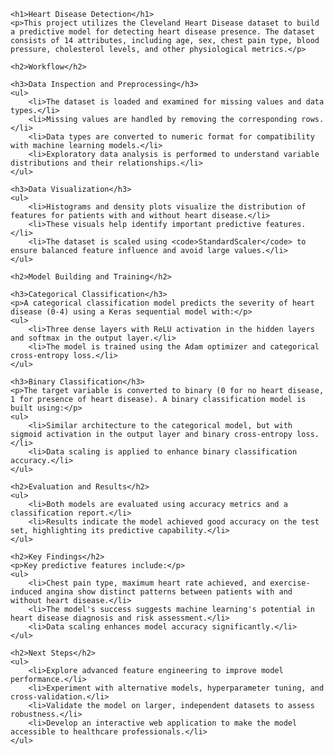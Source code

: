     <h1>Heart Disease Detection</h1>
    <p>This project utilizes the Cleveland Heart Disease dataset to build a predictive model for detecting heart disease presence. The dataset consists of 14 attributes, including age, sex, chest pain type, blood pressure, cholesterol levels, and other physiological metrics.</p>

    <h2>Workflow</h2>

    <h3>Data Inspection and Preprocessing</h3>
    <ul>
        <li>The dataset is loaded and examined for missing values and data types.</li>
        <li>Missing values are handled by removing the corresponding rows.</li>
        <li>Data types are converted to numeric format for compatibility with machine learning models.</li>
        <li>Exploratory data analysis is performed to understand variable distributions and their relationships.</li>
    </ul>

    <h3>Data Visualization</h3>
    <ul>
        <li>Histograms and density plots visualize the distribution of features for patients with and without heart disease.</li>
        <li>These visuals help identify important predictive features.</li>
        <li>The dataset is scaled using <code>StandardScaler</code> to ensure balanced feature influence and avoid large values.</li>
    </ul>

    <h2>Model Building and Training</h2>

    <h3>Categorical Classification</h3>
    <p>A categorical classification model predicts the severity of heart disease (0-4) using a Keras sequential model with:</p>
    <ul>
        <li>Three dense layers with ReLU activation in the hidden layers and softmax in the output layer.</li>
        <li>The model is trained using the Adam optimizer and categorical cross-entropy loss.</li>
    </ul>

    <h3>Binary Classification</h3>
    <p>The target variable is converted to binary (0 for no heart disease, 1 for presence of heart disease). A binary classification model is built using:</p>
    <ul>
        <li>Similar architecture to the categorical model, but with sigmoid activation in the output layer and binary cross-entropy loss.</li>
        <li>Data scaling is applied to enhance binary classification accuracy.</li>
    </ul>

    <h2>Evaluation and Results</h2>
    <ul>
        <li>Both models are evaluated using accuracy metrics and a classification report.</li>
        <li>Results indicate the model achieved good accuracy on the test set, highlighting its predictive capability.</li>
    </ul>

    <h2>Key Findings</h2>
    <p>Key predictive features include:</p>
    <ul>
        <li>Chest pain type, maximum heart rate achieved, and exercise-induced angina show distinct patterns between patients with and without heart disease.</li>
        <li>The model's success suggests machine learning's potential in heart disease diagnosis and risk assessment.</li>
        <li>Data scaling enhances model accuracy significantly.</li>
    </ul>

    <h2>Next Steps</h2>
    <ul>
        <li>Explore advanced feature engineering to improve model performance.</li>
        <li>Experiment with alternative models, hyperparameter tuning, and cross-validation.</li>
        <li>Validate the model on larger, independent datasets to assess robustness.</li>
        <li>Develop an interactive web application to make the model accessible to healthcare professionals.</li>
    </ul>
